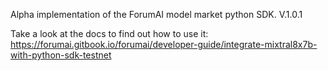Alpha implementation of the ForumAI model market python SDK. V.1.0.1

Take a look at the docs to find out how to use it: https://forumai.gitbook.io/forumai/developer-guide/integrate-mixtral8x7b-with-python-sdk-testnet

